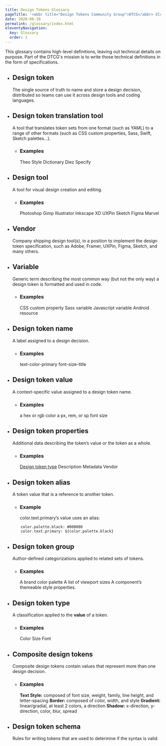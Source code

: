 ```yaml
---
title: Design Tokens Glossary
pageTitle: '<abbr title="Design Tokens Community Group">DTCG</abbr> Glossary'
date: 2020-06-10
permalink: /glossary/index.html
eleventyNavigation:
  key: Glossary
  order: 1
---
```


This glossary contains high-level definitions, leaving out technical details on purpose. Part of the DTCG's mission is to write those technical definitions in the form of specifications.

- ## Design token

  The single source of truth to name and store a design decision, distributed so teams can use it across design tools and coding languages.

- ## Design token translation tool

  A tool that translates token sets from one format (such as YAML) to a range of other formats (such as CSS custom properties, Sass, Swift, Sketch palettes…).

  - ### Examples
    Theo
    Style Dictionary
    Diez
    Specify

- ## Design tool

  A tool for visual design creation and editing.

  - ### Examples
    Photoshop
    Gimp
    Illustrator
    Inkscape
    XD
    UXPin
    Sketch
    Figma
    Marvel

- ## Vendor

  Company shipping design tool(s), in a position to implement the design token specification, such as Adobe, Framer, UXPin, Figma, Sketch, and many others.

- ## Variable

  Generic term describing the most common way (but not the only way) a design token is formatted and used in code.

  - ### Examples
    CSS custom property
    Sass variable
    Javascript variable
    Android resource

- ## Design token name

  A label assigned to a design decision.

  - ### Examples
    text-color-primary
    font-size-title

- ## Design token value

  A context-specific value assigned to a design token name.

  - ### Examples
    a hex or rgb color
    a px, rem, or sp font size

- ## Design token properties

  Additional data describing the token’s value or the token as a whole.

  - ### Examples
    [Design token type](#design-token-type)
    Description
    Metadata
    Vendor

- ## Design token alias

  A token value that is a reference to another token.

  - ### Example
    color.text.primary’s value uses an alias:

```
       color.palette.black: #000000
       color.text.primary: ${color.palette.black}
```

- ## Design token group

  Author-defined categorizations applied to related sets of tokens.

  - ### Examples
    A brand color palette
    A list of viewport sizes
    A component’s themeable style properties.

- ## Design token type

  A classification applied to the **value** of a token.

  - ### Examples
    Color
    Size
    Font

- ## Composite design tokens

  Composite design tokens contain values that represent more than one design decision.

  - ### Examples
    **Text Style:** composed of font size, weight, family, line height, and letter-spacing
    **Border:** composed of color, width, and style
    **Gradient:** linear/gradial, at least 2 colors, a direction
    **Shadow:** x-direction, y-direction, color, blur, spread

- ## Design token schema
  Rules for writing tokens that are used to determine if the syntax is valid.
